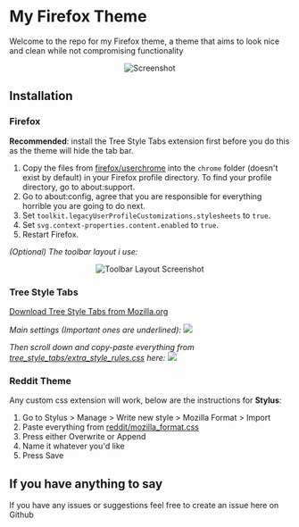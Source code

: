 # My Firefox Theme
 
Welcome to the repo for my Firefox theme, a theme that aims to look nice and clean while not compromising functionality

<p align="center">
	<img src="https://raw.githubusercontent.com/not-holar/my_firefox_theme/master/screenshot.png" alt="Screenshot">
</p>

## Installation

### Firefox

**Recommended**: install the Tree Style Tabs extension first before you do this as the theme will hide the tab bar.

1. Copy the files from [firefox/userchrome](firefox/userchrome) into the ```chrome``` folder (doesn't exist by default) in your Firefox profile directory. To find your profile directory, go to about:support.
2. Go to about:config, agree that you are responsible for everything horrible you are going to do next.
2. Set ```toolkit.legacyUserProfileCustomizations.stylesheets``` to ```true```.
3. Set ```svg.context-properties.content.enabled``` to ```true```.
4. Restart Firefox.

*(Optional) The toolbar layout i use:*
<p align="center">
	<img src="https://raw.githubusercontent.com/not-holar/my_firefox_theme/master/firefox/toolbar_layout.png" alt="Toolbar Layout Screenshot">
</p>

### Tree Style Tabs

[Download Tree Style Tabs from Mozilla.org](https://addons.mozilla.org/en-US/firefox/addon/tree-style-tab/)

*Main settings (Important ones are underlined):*
<img src="https://raw.githubusercontent.com/not-holar/my_firefox_theme/master/tree_style_tabs/settings.png">

*Then scroll down and copy-paste everything from [tree_style_tabs/extra_style_rules.css](tree_style_tabs/extra_style_rules.css) here:*
<img src="https://raw.githubusercontent.com/not-holar/my_firefox_theme/master/tree_style_tabs/put_css_here.png">

### Reddit Theme

Any custom css extension will work, below are the instructions for **Stylus**:
1. Go to Stylus > Manage > Write new style > Mozilla Format > Import
2. Paste everything from [reddit/mozilla_format.css](reddit/mozilla_format.css)
3. Press either Overwrite or Append
4. Name it whatever you'd like
5. Press Save

## If you have anything to say

If you have any issues or suggestions feel free to create an issue here on Github
